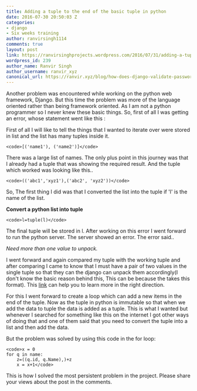 ```yaml
---
title: Adding a tuple to the end of the basic tuple in python
date: 2016-07-30 20:50:03 Z
categories:
- django
- Six weeks training
author: ranvirsingh1114
comments: true
layout: post
link: https://ranvirsinghprojects.wordpress.com/2016/07/31/adding-a-tuple-to-the-end-of-the-basic-tuple-in-python/
wordpress_id: 239
author_name: Ranvir Singh
author_username: ranvir_xyz
canonical_url: https://ranvir.xyz/blog/how-does-django-validate-passwords/
---
```


Another problem was encountered while working on the python web framework, Django. But this time the problem was more of the language oriented rather than being framework oriented. As I am not a python programmer so I never knew these basic things. So, first of all I was getting an error, whose statement went like this :

First of all I will like to tell the things that I wanted to iterate over were stored in list and the list has many tuples inside it.




    <code>[('name1'), ('name2')]</code>


There was a large list of names. The only plus point in this journey was that I already had a tuple that was showing the required result. And the tuple which worked was looking like this..




    <code>(('abc1','xyz1'),('abc2', 'xyz2'))</code>


So, The first thing I did was that I converted the list into the tuple if 'l' is the name of the list.

**Convert a python list into tuple**


    <code>l=tuple(l)</code>


The final tuple will be stored in l. After working on this error I went forward to run the python server. The server showed an error. The error said..

_Need more than one value to unpack._

I went forward and again compared my tuple with the working tuple and after comparing I came to know that I must have a pair of two values in the single tuple so that they can the django can unpack them accordingly(I don't know the basic reason behind this, This can be because the takes this format). This [link](http://interactivepython.org/runestone/static/pip2/Tuples/TupleAssignmentwithunpacking.html) can help you to learn more in the right direction.

For this I went forward to create a loop which can add a new items in the end of the tuple. Now as the tuple in python is immutable so that when we add the data to tuple the data is added as a tuple. This is what I wanted but whenever I searched for something like this on the internet I got other ways of doing that and one of them said that you need to convert the tuple into a list and then add the data.

But the problem was solved by using this code in the for loop:


    <code>x = 0
    for q in name:
    	z=((q.id, q.Name),)+z
    	x = x+1</code>


This is how I solved the most persistent problem in the project. Please share your views about the post in the comments.
